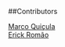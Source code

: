 
##Contributors <br>

[Marco Quiçula](https://github.com/marco-quicula)<br>
[Erick Romão](https://github.com/marco-quicula)
